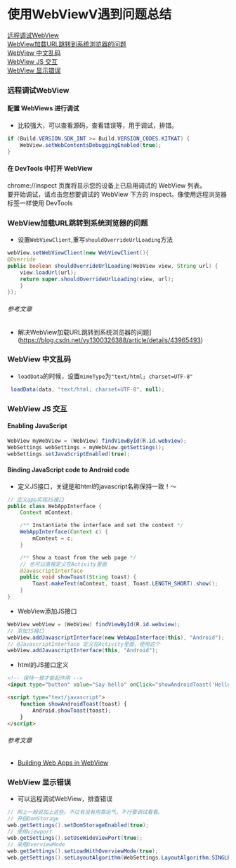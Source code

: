 使用WebViewV遇到问题总结
================

[远程调试WebView](#远程调试WebView)  
[WebView加载URL跳转到系统浏览器的问题](#WebView加载URL跳转到系统浏览器的问题)  
[WebView 中文乱码](#WebView-中文乱码)  
[WebView JS 交互](#WebVie-JS-交互)  
[WebView 显示错误](#WebView-显示错误)

### 远程调试WebView

#### 配置 WebViews 进行调试

- 比较强大，可以查看源码，查看错误等，用于调试，排错。

```java
if (Build.VERSION.SDK_INT >= Build.VERSION_CODES.KITKAT) {
    WebView.setWebContentsDebuggingEnabled(true);
}
```

#### 在 DevTools 中打开 WebView

chrome://inspect 页面将显示您的设备上已启用调试的 WebView 列表。  
要开始调试，请点击您想要调试的 WebView 下方的 inspect。像使用远程浏览器标签一样使用 DevTools

### WebView加载URL跳转到系统浏览器的问题

- 设置`WebViewClient`,重写`shouldOverrideUrlLoading`方法
``` java
webView.setWebViewClient(new WebViewClient(){
@Override
public boolean shouldOverrideUrlLoading(WebView view, String url) {
    view.loadUrl(url);
    return super.shouldOverrideUrlLoading(view, url);
    }
});
```

###### 参考文章
- 解决WebView加载URL跳转到系统浏览器的问题](https://blog.csdn.net/yy1300326388/article/details/43965493)


### WebView 中文乱码

- `loadData`的时候，设置`mimeType`为`"text/html; charset=UTF-8"`

```java
 loadData(data, "text/html; charset=UTF-8", null);
```

### WebView JS 交互

#### Enabling JavaScript

```java
WebView myWebView = (WebView) findViewById(R.id.webview);
WebSettings webSettings = myWebView.getSettings();
webSettings.setJavaScriptEnabled(true);
```

#### Binding JavaScript code to Android code

- 定义JS接口，关键是和html的javascript名称保持一致！～

```java
// 定义app实现JS接口
public class WebAppInterface {
    Context mContext;

    /** Instantiate the interface and set the context */
    WebAppInterface(Context c) {
        mContext = c;
    }

    /** Show a toast from the web page */
    // 也可以直接定义在Activity里面
    @JavascriptInterface
    public void showToast(String toast) {
        Toast.makeText(mContext, toast, Toast.LENGTH_SHORT).show();
    }
}
```

- WebView添加JS接口

```java
WebView webView = (WebView) findViewById(R.id.webview);
// 添加JS接口
webView.addJavascriptInterface(new WebAppInterface(this), "Android");
// @JavascriptInterface 定义在Activity里面，使用这个
webView.addJavascriptInterface(this, "Android");
```

- html的JS接口定义

```html
<!-- 保持一致才能起作用 -->
<input type="button" value="Say hello" onClick="showAndroidToast('Hello Android!')" />

<script type="text/javascript">
    function showAndroidToast(toast) {
        Android.showToast(toast);
    }
</script>
```

###### 参考文章

- [Building Web Apps in WebView](https://developer.android.com/guide/webapps/webview)

### WebView 显示错误

- 可以远程调试WebView，排查错误

```java
// 网上一般说加上这些。不过有没有用靠运气，不行要调试看看。
// 开启DomStorage
web.getSettings().setDomStorageEnabled(true);
// 使用viewport
web.getSettings().setUseWideViewPort(true);
// 采用OverviewMode
web.getSettings().setLoadWithOverviewMode(true);
web.getSettings().setLayoutAlgorithm(WebSettings.LayoutAlgorithm.SINGLE_COLUMN);
```


